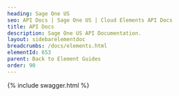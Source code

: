 ```yaml
---
heading: Sage One US
seo: API Docs | Sage One US | Cloud Elements API Docs
title: API Docs
description: Sage One US API Documentation.
layout: sidebarelementdoc
breadcrumbs: /docs/elements.html
elementId: 653
parent: Back to Element Guides
order: 90
---
```


{% include swagger.html %}
